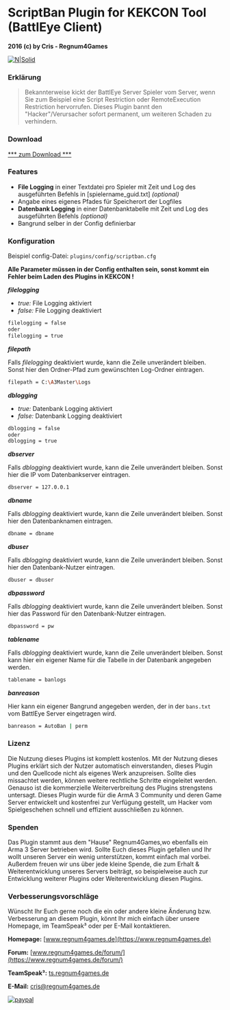 # ScriptBan Plugin for KEKCON Tool (BattlEye Client)
**2016 (c) by Cris - Regnum4Games**

[![N|Solid](https://www.regnum4games.de/upload/r4g_logo.png)](https://www.regnum4games.de)


### Erklärung
> Bekannterweise kickt der BattlEye Server Spieler vom Server, wenn Sie zum Beispiel eine Script Restriction oder RemoteExecution Restriction hervorrufen. Dieses Plugin bannt den "Hacker"/Verursacher sofort permanent, um weiteren Schaden zu verhindern.



### Download
[*** zum Download ***](https://github.com/kadse/ScriptBan/releases)


### Features
- **File Logging** in einer Textdatei pro Spieler mit Zeit und Log des ausgeführten Befehls in [spielername_guid.txt] *(optional)*
- Angabe eines eigenes Pfades für Speicherort der Logfiles
- **Datenbank Logging** in einer Datenbanktabelle mit Zeit und Log des ausgeführten Befehls *(optional)*
- Bangrund selber in der Config definierbar

### Konfiguration

Beispiel config-Datei: `plugins/config/scriptban.cfg`

**Alle Parameter müssen in der Config enthalten sein, sonst kommt ein Fehler beim Laden des Plugins in KEKCON !**


***filelogging***
- *true:* File Logging aktiviert
- *false:* File Logging deaktiviert
```sh
filelogging = false
oder
filelogging = true
```

***filepath***

Falls *filelogging* deaktiviert wurde, kann die Zeile unverändert bleiben.
Sonst hier den Ordner-Pfad zum gewünschten Log-Ordner eintragen.
```sh
filepath = C:\A3Master\Logs
```

***dblogging***
- *true:* Datenbank Logging aktiviert
- *false:* Datenbank Logging deaktiviert
```sh
dblogging = false
oder
dblogging = true
```

***dbserver***

Falls *dblogging* deaktiviert wurde, kann die Zeile unverändert bleiben.
Sonst hier die IP vom Datenbankserver eintragen.
```sh
dbserver = 127.0.0.1
```

***dbname***

Falls *dblogging* deaktiviert wurde, kann die Zeile unverändert bleiben.
Sonst hier den Datenbanknamen eintragen.
```sh
dbname = dbname
```

***dbuser***

Falls *dblogging* deaktiviert wurde, kann die Zeile unverändert bleiben.
Sonst hier den Datenbank-Nutzer eintragen.
```sh
dbuser = dbuser
```

***dbpassword***

Falls *dblogging* deaktiviert wurde, kann die Zeile unverändert bleiben.
Sonst hier das Password für den Datenbank-Nutzer eintragen.
```sh
dbpassword = pw
```

***tablename***

Falls *dblogging* deaktiviert wurde, kann die Zeile unverändert bleiben.
Sonst kann hier ein eigener Name für die Tabelle in der Datenbank angegeben werden.
```sh
tablename = banlogs
```

***banreason***

Hier kann ein eigener Bangrund angegeben werden, der in der `bans.txt` vom BattlEye Server eingetragen wird.
```sh
banreason = AutoBan | perm
```



### Lizenz

Die Nutzung dieses Plugins ist komplett kostenlos. Mit der Nutzung dieses Plugins erklärt sich der Nutzer automatisch einverstanden, dieses Plugin und den Quellcode nicht als eigenes Werk anzupreisen. Sollte dies missachtet werden, können weitere rechtliche Schritte eingeleitet werden. Genauso ist die kommerzielle Weiterverbreitung des Plugins strengstens untersagt. Dieses Plugin wurde für die ArmA 3 Community und deren Game Server entwickelt und kostenfrei zur Verfügung gestellt, um Hacker vom Spielgeschehen schnell und effizient ausschließen zu können.


### Spenden
Das Plugin stammt aus dem "Hause" Regnum4Games,wo ebenfalls ein Arma 3 Server betrieben wird. Sollte Euch dieses Plugin gefallen und Ihr wollt unseren Server ein wenig unterstützen, kommt einfach mal vorbei. Außerdem freuen wir uns über jede kleine Spende, die zum Erhalt &  Weiterentwicklung unseres Servers beiträgt, so beispielweise auch zur Entwicklung weiterer Plugins oder Weiterentwicklung diesen Plugins.


### Verbesserungsvorschläge
Wünscht Ihr Euch gerne noch die ein oder andere kleine Änderung bzw. Verbesserung an diesem Plugin, könnt Ihr mich einfach über unsere Homepage, im TeamSpeak³ oder per E-Mail kontaktieren.



**Homepage:** [www.regnum4games.de](https://www.regnum4games.de) 

**Forum:** [www.regnum4games.de/forum/](https://www.regnum4games.de/forum/)

**TeamSpeak³:** [ts.regnum4games.de](http://ts.regnum4games.de)

**E-Mail:** [cris@regnum4games.de](mailto:cris@regnum4games.de)

[![paypal](https://www.paypalobjects.com/de_DE/DE/i/btn/btn_donateCC_LG.gif)](https://www.paypal.com/cgi-bin/webscr?cmd=_donations&business=regnum4games%40web%2ede&lc=DE&item_name=Regnum4Games-ScriptBan-Plugin-Spende&no_note=0&currency_code=EUR&bn=PP%2dDonationsBF%3abtn_donateCC_LG%2egif%3aNonHostedGuest)
